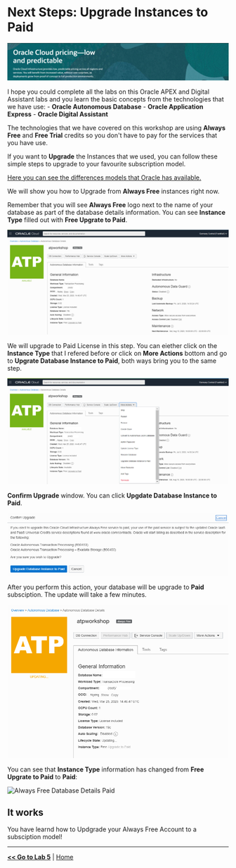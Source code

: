 # Next Steps: Upgrade Instances to Paid

![Oracle Cloud Pricing](../images/next_banner.png)

I hope you could complete all the labs on this Oracle APEX and Digital Assistant labs and you learn the basic concepts from the technologies that we have use:
    - **Oracle Autonomous Database**
    - **Oracle Application Express**
    - **Oracle Digital Assistant**

The technologies that we have covered on this workshop are using **Always Free** and **Free Trial** credits so you don't have to pay for the services that you have use.

If you want to **Upgrade** the Instances that we used, you can follow these simple steps to upgrade to your favourite subscription model.

[Here you can see the differences models that Oracle has available.](https://www.oracle.com/ie/cloud/pricing.html)

We will show you how to Upgrade from **Always Free** instances right now.

Remember that you will see **Always Free** logo next to the name of your database as part of the database details information. You can see **Instance Type** filled out with **Free Upgrate to Paid**.

![Always Free Database Details](../images/always_free_upgrade.png)

We will upgrade to Paid License in this step. You can eiether click on the **Instance Type** that I refered before or click on **More Actions** bottom and go to **Upgrate Database Instance to Paid**, both ways bring you to the same step.

![Always Free Database Details More Actions](../images/always_free_upgrade_actions.png)

**Confirm Upgrade** window. You can click **Upgdate Database Instance to Paid**.

![Always Free Database Details Confirmation](../images/always_free_upgrade_confirmation.png)

After you perform this action, your database will be upgrade to **Paid** subsciption. The update will take a few minutes. 

![Always Free Database Details Confirmation Updating](../images/always_free_upgrade_confirmation_updating.png)

You can see that **Instance Type** information has changed from **Free Upgrate to Paid** to **Paid**:

![Always Free Database Details Paid](../images/always_free_upgrade_confirmation_paid.png)

## It works

You have learnd how to Updgrade your Always Free Account to a subsciption model!


---

[**<< Go to Lab 5**](../lab500/README.md) | [Home](../README.md)